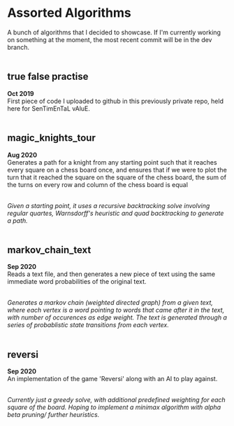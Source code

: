 # Assorted Algorithms
A bunch of algorithms that I decided to showcase. If I'm currently working on something at the moment, the most recent commit will be in the dev branch.
<br><br>



<h2>true false practise</h2>
<b>Oct 2019</b></br>
First piece of code I uploaded to github in this previously private repo, held here for SenTimEnTaL vAluE.
<br><br>



<h2>magic_knights_tour</h2>
<b>Aug 2020</b></br>
Generates a path for a knight from any starting point such that it reaches every square on a chess board once, and ensures that if we were to plot the turn that it reached the square on the square of the chess board, the sum of the turns on every row and column of the chess board is equal
<br><br>

*Given a starting point, it uses a recursive backtracking solve involving regular quartes, Warnsdorff's heuristic and quad backtracking to generate a path.*
<br><br>



<h2>markov_chain_text</h2>
<b>Sep 2020</b><br>
Reads a text file, and then generates a new piece of text using the same immediate word probabilities of the original text.
<br><br>

*Generates a markov chain (weighted directed graph) from a given text, where each vertex is a word pointing to words that came after it in the text, with number of occurences as edge weight. The text is generated through a series of probablistic state transitions from each vertex.*
<br><br>



<h2>reversi</h2>
<b>Sep 2020</b><br>
An implementation of the game 'Reversi' along with an AI to play against.
<br><br>

*Currently just a greedy solve, with additional predefined weighting for each square of the board. Hoping to implement a minimax algorithm with alpha beta pruning/ further heuristics.*

